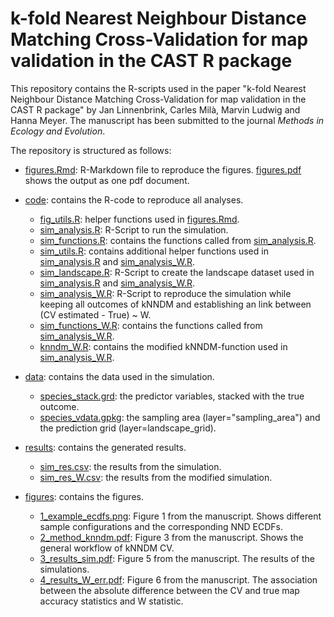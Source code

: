 ﻿# k-fold Nearest Neighbour Distance Matching Cross-Validation for map validation in the CAST R package

This repository contains the R-scripts used in the paper "k-fold Nearest Neighbour Distance Matching Cross-Validation for map validation in the CAST R package" by Jan Linnenbrink, Carles Milà, Marvin Ludwig and Hanna Meyer. The manuscript has been submitted to the journal *Methods in Ecology and Evolution*.

The repository is structured as follows:

* [figures.Rmd](figures.Rmd): R-Markdown file to reproduce the figures. [figures.pdf](figures.pdf) shows the output as one pdf document.

* [code](code/): contains the R-code to reproduce all analyses.
	* [fig_utils.R](code/figures_utils.R): helper functions used in [figures.Rmd](figures.Rmd).
	* [sim_analysis.R](code/sim_analysis.R): R-Script to run the simulation.
	* [sim_functions.R](code/sim_functions.R): contains the functions called from [sim_analysis.R](code/simulation/sim_analysis.R).
	* [sim_utils.R](code/sim_utils.R): contains additional helper functions used in [sim_analysis.R](code/simulation/sim_analysis.R) and [sim_analysis_W.R](code/simulation/sim_analysis_W.R).
	* [sim_landscape.R](code/sim_landscape.R): R-Script to create the landscape dataset used in [sim_analysis.R](code/simulation/sim_analysis.R) and [sim_analysis_W.R](code/simulation/sim_analysis_W.R).
	* [sim_analysis_W.R](code/sim_analysis_W.R): R-Script to reproduce the simulation while keeping all outcomes of kNNDM and establishing an link between (CV estimated - True) ~ W.
	* [sim_functions_W.R](code/sim_functions_W.R): contains the functions called from [sim_analysis_W.R](code/simulation/sim_analysis_W.R).
	* [knndm_W.R](code/knndm_W.R): contains the modified kNNDM-function used in [sim_analysis_W.R](code/simulation/sim_analysis_W.R).

* [data](data/): contains the data used in the simulation.
	* [species_stack.grd](data/species_stack.grd): the predictor variables, stacked with the true outcome.
	* [species_vdata.gpkg](data/species_vdata.gpkg): the sampling area (layer="sampling_area") and the prediction grid (layer=landscape_grid).

* [results](results/): contains the generated results.
	* [sim_res.csv](results/sim_res.csv): the results from the simulation.
	* [sim_res_W.csv](results/sim_res_W.csv): the results from the modified simulation.

* [figures](figures/): contains the figures.
	* [1_example_ecdfs.png](figures/1_example_ecdfs.png): Figure 1 from the manuscript. Shows different sample configurations and the corresponding NND ECDFs.
	* [2_method_knndm.pdf](figures/2_method_knndm.pdf): Figure 3 from the manuscript. Shows the general workflow of kNNDM CV.
	* [3_results_sim.pdf](figures/3_results_sim.pdf): Figure 5 from the manuscript. The results of the simulations.
	* [4_results_W_err.pdf](figures/4_results_W_err.pdf): Figure 6 from the manuscript. The association between the absolute difference between the CV and true map accuracy statistics and W statistic.



